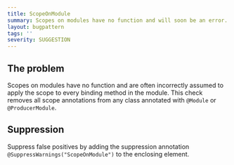```yaml
---
title: ScopeOnModule
summary: Scopes on modules have no function and will soon be an error.
layout: bugpattern
tags: ''
severity: SUGGESTION
---
```


<!--
*** AUTO-GENERATED, DO NOT MODIFY ***
To make changes, edit the @BugPattern annotation or the explanation in docs/bugpattern.
-->


## The problem
Scopes on modules have no function and are often incorrectly assumed to apply
the scope to every binding method in the module. This check removes all scope
annotations from any class annotated with `@Module` or `@ProducerModule`.

## Suppression
Suppress false positives by adding the suppression annotation `@SuppressWarnings("ScopeOnModule")` to the enclosing element.


